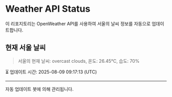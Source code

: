 
# Weather API Status

이 리포지토리는 OpenWeather API를 사용하여 서울의 날씨 정보를 자동으로 업데이트합니다.

## 현재 서울 날씨
> 서울의 현재 날씨: overcast clouds, 온도: 26.45°C, 습도: 70%

⏳ 업데이트 시간: 2025-08-09 09:17:13 (UTC)

---
자동 업데이트 봇에 의해 관리됩니다.
